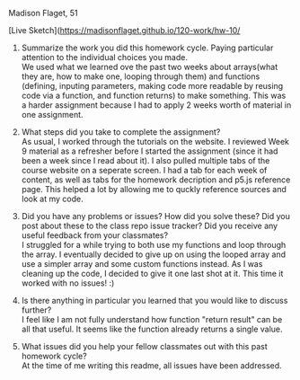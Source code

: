 Madison Flaget, 51 <br>

[Live Sketch](https://madisonflaget.github.io/120-work/hw-10/ <br>

1) Summarize the work you did this homework cycle. Paying particular attention to the individual choices you made. <br>
    We used what we learned ove the past two weeks about arrays(what they are, how to make one, looping through them) and functions (defining, inputing parameters, making code more readable by reusing code via a function, and function returns) to make something. This was a harder assignment because I had to apply 2 weeks worth of material in one assignment.

2) What steps did you take to complete the assignment? <br>
    As usual, I worked through the tutorials on the website. I reviewed Week 9 material as a refresher before I started the assignment (since it had been a week since I read about it). I also pulled multiple tabs of the course website on a seperate screen. I had a tab for each week of content, as well as tabs for the homework decription and p5.js reference page. This helped a lot by allowing me to quckly reference sources and look at my code.

3) Did you have any problems or issues? How did you solve these? Did you post about these to the class repo issue tracker? Did you receive any useful feedback from your classmates? <br>
    I struggled for a while trying to both use my functions and loop through the array. I eventually decided to give up on using the looped array and use a simpler array and some custom functions instead. As I was cleaning up the code, I decided to give it one last shot at it. This time it worked with no issues! :)

4) Is there anything in particular you learned that you would like to discuss further? <br>
    I feel like I am not fully understand how function "return result" can be all that useful. It seems like the function already returns a single value.

5) What issues did you help your fellow classmates out with this past homework cycle? <br>
    At the time of me writing this readme, all issues have been addressed.
